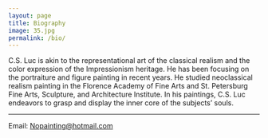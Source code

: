 ```yaml
---
layout: page
title: Biography
image: 35.jpg
permalink: /bio/
---
```


C.S. Luc is akin to the representational art of the classical
realism and the color expression of the Impressionism
heritage. He has been focusing on the portraiture and figure
painting in recent years. He  studied neoclassical realism painting in the Florence Academy of Fine Arts and St. Petersburg Fine Arts, Sculpture, and Architecture Institute. In his paintings, C.S. Luc endeavors to grasp and display the inner core of the subjects’ souls.

****

Email: Nopainting@hotmail.com